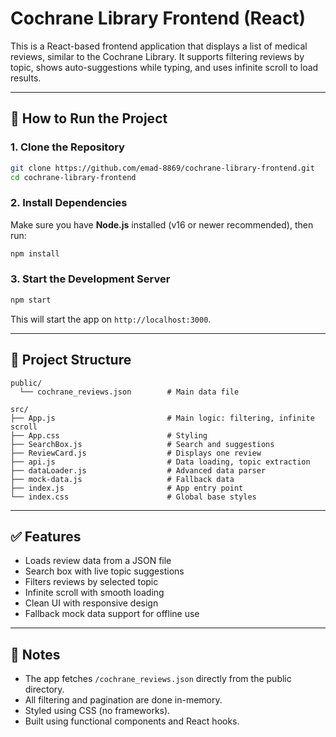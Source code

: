 # Cochrane Library Frontend (React)

This is a React-based frontend application that displays a list of medical reviews, similar to the Cochrane Library. It supports filtering reviews by topic, shows auto-suggestions while typing, and uses infinite scroll to load results.

---

## 🚀 How to Run the Project

### 1. Clone the Repository

```bash
git clone https://github.com/emad-8869/cochrane-library-frontend.git
cd cochrane-library-frontend
```

### 2. Install Dependencies

Make sure you have **Node.js** installed (v16 or newer recommended), then run:

```bash
npm install
```

### 3. Start the Development Server

```bash
npm start
```

This will start the app on `http://localhost:3000`.

---

## 📂 Project Structure

```
public/
  └── cochrane_reviews.json        # Main data file

src/
├── App.js                         # Main logic: filtering, infinite scroll
├── App.css                        # Styling
├── SearchBox.js                   # Search and suggestions
├── ReviewCard.js                  # Displays one review
├── api.js                         # Data loading, topic extraction
├── dataLoader.js                  # Advanced data parser
├── mock-data.js                   # Fallback data
├── index.js                       # App entry point
└── index.css                      # Global base styles
```

---

## ✅ Features

- Loads review data from a JSON file
- Search box with live topic suggestions
- Filters reviews by selected topic
- Infinite scroll with smooth loading
- Clean UI with responsive design
- Fallback mock data support for offline use

---

## 🧪 Notes

- The app fetches `/cochrane_reviews.json` directly from the public directory.
- All filtering and pagination are done in-memory.
- Styled using CSS (no frameworks).
- Built using functional components and React hooks.
